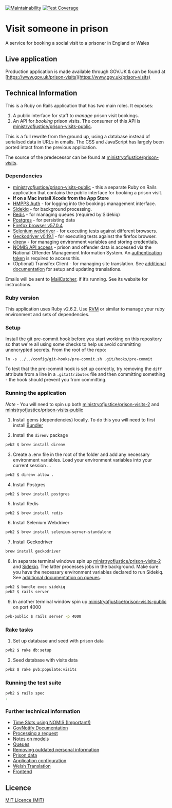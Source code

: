 [![Maintainability](https://api.codeclimate.com/v1/badges/20ad81e6cb95ffd082d2/maintainability)](https://codeclimate.com/github/ministryofjustice/prison-visits-2/maintainability)
[![Test Coverage](https://api.codeclimate.com/v1/badges/20ad81e6cb95ffd082d2/test_coverage)](https://codeclimate.com/github/ministryofjustice/prison-visits-2/test_coverage)

# Visit someone in prison


A service for booking a social visit to a prisoner in England or Wales

## Live application

Production application is made available through GOV.UK & can be found at [https://www.gov.uk/prison-visits](https://www.gov.uk/prison-visits)

## Technical Information

This is a Ruby on Rails application that has two main roles. It exposes:

1. A public interface for staff to *manage* prison visit bookings.
2. An API for *booking* prison visits. The consumer of this API is [ministryofjustice/prison-visits-public](https://github.com/ministryofjustice/prison-visits-public).

This is a full rewrite from the ground up, using a database instead of
serialised data in URLs in emails. The CSS and JavaScript has largely been
ported intact from the previous application.

The source of the predecessor can be found at
[ministryofjustice/prison-visits](https://github.com/ministryofjustice/prison-visits).



### Dependencies

- [ministryofjustice/prison-visits-public](https://github.com/ministryofjustice/prison-visits-public) - this a separate Ruby on Rails application that contains the public interface for booking a prison visit.
- **If on a Mac install Xcode from the App Store**
- [HMPPS Auth](https://github.com/ministryofjustice/hmpps-auth) - for logging into the bookings management interface.
- [Sidekiq](https://sidekiq.org/) - for background processing.
- [Redis](https://redis.io/) - for managing queues (required by Sidekiq)
- [Postgres](https://www.postgresql.org/) - for persisting data
- [Firefox browser v57.0.4](https://download-installer.cdn.mozilla.net/pub/firefox/releases/57.0.4/mac/en-US/Firefox%2057.0.4.dmg)
- [Selenium webdriver](https://www.seleniumhq.org/projects/webdriver/) - for executing tests against different browsers.
- [Geckodriver v0.19.1](https://github.com/mozilla/geckodriver) - for executing tests against the firefox browser.
- [direnv](https://direnv.net/) - for managing environment variables and storing credentials.
- [NOMIS API access](http://ministryofjustice.github.io/nomis-api/) - prison and offender data is accessed via the National Offender Management Information System. An [authentication token](https://nomis-api-access.service.justice.gov.uk/) is required to access this.
- (Optional) Transifex Client - for managing site translation. See [additional documentation](docs/welsh_translation.md) for setup and updating translations.

Emails will be sent to [MailCatcher](http://mailcatcher.me/), if it’s running. See its website for instructions.


### Ruby version

This application uses Ruby v2.6.2. Use [RVM](https://rvm.io/) or similar to manage your ruby environment and sets of dependencies.


### Setup

Install the git pre-commit hook before you start working on this repository so
that we're all using some checks to help us avoid committing unencrypted
secrets. From the root of the repo:

```
ln -s ../../config/git-hooks/pre-commit.sh .git/hooks/pre-commit
```

To test that the pre-commit hook is set up correctly, try removing the `diff`
attribute from a line in a `.gitattributes` file and then committing something -
the hook should prevent you from committing.

### Running the application

*Note* - You will need to spin up both [ministryofjustice/prison-visits-2](https://github.com/ministryofjustice/prison-visits-2) and [ministryofjustice/prison-visits-public](https://github.com/ministryofjustice/prison-visits-public)

1. Install gems (dependencies) locally. To do this you will need to first install [Bundler](http://bundler.io/)

2. Install the `direnv` package
```sh
pvb2 $ brew install direnv

```

3. Create a .env file in the root of the folder and add any necessary environment variables. Load your environment variables into your current session ...
```sh
pvb2 $ direnv allow .

```

4. Install Postgres
```
pvb2 $ brew install postgres

```

5. Install Redis
```sh
pvb2 $ brew install redis

```

6. Install Selenium Webdriver
```sh
pvb2 $ brew install selenium-server-standalone

```

7. Install Geckodriver
```sh
brew install geckodriver

```

8. In separate terminal windows spin up [ministryofjustice/prison-visits-2](https://github.com/ministryofjustice/prison-visits-2) and [Sidekiq](https://sidekiq.org/). The latter processes jobs in the background. Make sure you have the necessary environment variables declared to run Sidekiq. See [additional documentation on queues](docs/queues.md).

```sh
pvb2 $ bundle exec sidekiq
pvb2 $ rails server

```
9. In another terminal window spin up [ministryofjustice/prison-visits-public](https://github.com/ministryofjustice/prison-visits-public) on port 4000

```sh
pvb-public $ rails server -p 4000

```
### Rake tasks

1. Set up database and seed with prison data

```sh
pvb2 $ rake db:setup

```

2. Seed database with visits data

```sh
pvb2 $ rake pvb:populate:visits

```

### Running the test suite

```sh
pvb2 $ rails spec
.
```

### Further technical information

- [Time Slots using NOMIS (Important!)](docs/nomis_time_slots.md)
- [GovNotify Documentation](docs/gov_notify.md)
- [Processing a request](docs/processing_a_request.md)
- [Notes on models](docs/models.md)
- [Queues](docs/queues.md)
- [Removing outdated personal information](docs/removing_outdated_personal_info.md)
- [Prison data](docs/prison_data.md)
- [Application configuration](docs/configuration.md)
- [Welsh Translation](docs/welsh_translation.md)
- [Frontend](docs/frontend.md)

## Licence

[MIT Licence (MIT)](LICENCE)
